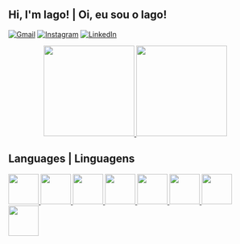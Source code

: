 ## Hi, I'm Iago! | Oi, eu sou o Iago!

[![Gmail](https://img.shields.io/badge/Gmail-D14836?style=for-the-badge&logo=gmail&color=gray&logoColor=white)](mailto:mirandolaiago@gmail.com)
[![Instagram](https://img.shields.io/badge/Instagram-E4405F?style=for-the-badge&logo=instagram&logoColor=white)](https://instagram.com/iagorlima)
[![LinkedIn](https://img.shields.io/badge/LinkedIn-0077B5?style=for-the-badge&logo=linkedin&logoColor=white)](https://www.linkedin.com/in/iago-ramos-1267961a6/)

<div align="center">
<!--   <a href="mailto:mirandolaiago@gmail.com">
    <img src="https://img.shields.io/badge/Gmail-D14836?style=for-the-badge&logo=gmail&color=gray&logoColor=white" alt="Gmail">
  </a>
  
  <a href="https://instagram.com/iagorlima">
    <img src="https://img.shields.io/badge/Instagram-E4405F?style=for-the-badge&logo=instagram&logoColor=white" alt="Instagram">
  </a>
  
  <a href="https://www.linkedin.com/in/iago-ramos-1267961a6/">
    <img src="https://img.shields.io/badge/LinkedIn-0077B5?style=for-the-badge&logo=linkedin&logoColor=white" alt="LinkedIn">
  </a><br> -->
  
  <a href="https://github.com/iagoramoss">
    <img height="180em" src="https://github-readme-stats.vercel.app/api?username=iagoramoss&show_icons=true&theme=tokyonight&include_all_commits=true&count_private=true">
    <img height="180em" src="https://github-readme-stats.vercel.app/api/top-langs/?theme=tokyonight&layout=compact&username=iagoramoss">
  </a>
</div>

## Languages | Linguagens

<a href="https://github.com/iagoramoss">
  <img width="60" src="https://cdn.jsdelivr.net/gh/devicons/devicon/icons/html5/html5-plain-wordmark.svg"> <img width="60" src="https://cdn.jsdelivr.net/gh/devicons/devicon/icons/css3/css3-plain-wordmark.svg"> <img width="60" src="https://cdn.jsdelivr.net/gh/devicons/devicon/icons/javascript/javascript-plain.svg"> <img width="60" src="https://cdn.jsdelivr.net/gh/devicons/devicon/icons/typescript/typescript-plain.svg"> <img width="60" src="https://cdn.jsdelivr.net/gh/devicons/devicon/icons/nodejs/nodejs-plain.svg"> <img width="60" src="https://cdn.jsdelivr.net/gh/devicons/devicon/icons/python/python-original.svg"> <img width="60" src="https://cdn.jsdelivr.net/gh/devicons/devicon/icons/ruby/ruby-plain-wordmark.svg"> <img width="60" src="https://cdn.jsdelivr.net/gh/devicons/devicon/icons/flutter/flutter-original.svg">
</a>

